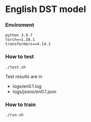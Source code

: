 # English DST model
### Enviroment

```
python 3.9.7
torch==1.10.1
transformers==4.14.1
```

### How to test
```
./test.sh
```
Test results are in 
- logs/en0.1.log
- logs/jsons/en0.1.json


### How to train
```
./run.sh
```